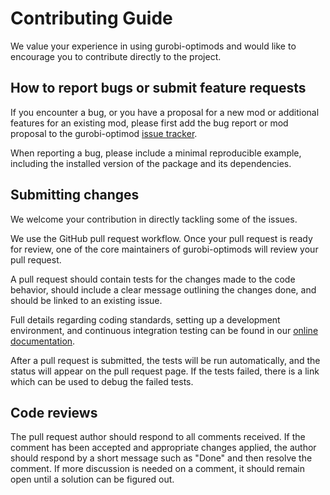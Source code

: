 # Contributing Guide

We value your experience in using gurobi-optimods and would like to encourage
you to contribute directly to the project.

## How to report bugs or submit feature requests

If you encounter a bug, or you have a proposal for a new mod or additional
features for an existing mod, please first add the bug report or mod proposal to
the gurobi-optimod
[issue tracker](https://github.com/Gurobi/gurobi-optimods/issues).

When reporting a bug, please include a minimal reproducible example, including
the installed version of the package and its dependencies.

## Submitting changes

We welcome your contribution in directly tackling some of the issues.

We use the GitHub pull request workflow. Once your pull request is ready for review, one
of the core maintainers of gurobi-optimods will review your pull request.

A pull request should contain tests for the changes made to the code behavior, should
include a clear message outlining the changes done, and should be linked to an existing
issue.

Full details regarding coding standards, setting up a development environment,
and continuous integration testing can be found in our
[online documentation](https://gurobi-optimization-gurobi-optimods.readthedocs-hosted.com/en/latest/contributing.html).

After a pull request is submitted, the tests will be run automatically, and the
status will appear on the pull request page. If the tests failed, there is a
link which can be used to debug the failed tests.

## Code reviews

The pull request author should respond to all comments received. If the comment
has been accepted and appropriate changes applied, the author should respond by
a short message such as "Done" and then resolve the comment. If more discussion
is needed on a comment, it should remain open until a solution can be figured
out.
